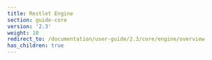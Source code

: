 ```yaml
---
title: Restlet Engine
section: guide-core
version: '2.3'
weight: 10
redirect_to: /documentation/user-guide/2.3/core/engine/overview
has_children: true
---
```

